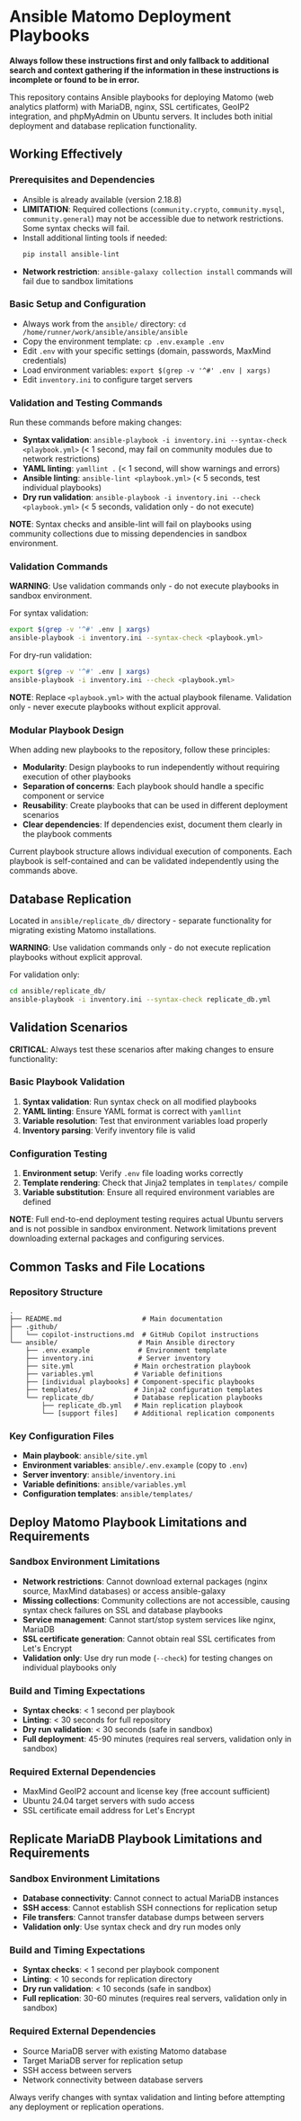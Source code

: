 # Ansible Matomo Deployment Playbooks

**Always follow these instructions first and only fallback to additional search and context gathering if the information in these instructions is incomplete or found to be in error.**

This repository contains Ansible playbooks for deploying Matomo (web analytics platform) with MariaDB, nginx, SSL certificates, GeoIP2 integration, and phpMyAdmin on Ubuntu servers. It includes both initial deployment and database replication functionality.

## Working Effectively

### Prerequisites and Dependencies
- Ansible is already available (version 2.18.8) 
- **LIMITATION**: Required collections (`community.crypto`, `community.mysql`, `community.general`) may not be accessible due to network restrictions. Some syntax checks will fail.
- Install additional linting tools if needed:
  ```bash
  pip install ansible-lint
  ```
- **Network restriction**: `ansible-galaxy collection install` commands will fail due to sandbox limitations

### Basic Setup and Configuration
- Always work from the `ansible/` directory: `cd /home/runner/work/ansible/ansible/ansible`
- Copy the environment template: `cp .env.example .env`
- Edit `.env` with your specific settings (domain, passwords, MaxMind credentials)
- Load environment variables: `export $(grep -v '^#' .env | xargs)`
- Edit `inventory.ini` to configure target servers

### Validation and Testing Commands
Run these commands before making changes:
- **Syntax validation**: `ansible-playbook -i inventory.ini --syntax-check <playbook.yml>` (< 1 second, may fail on community modules due to network restrictions)
- **YAML linting**: `yamllint .` (< 1 second, will show warnings and errors) 
- **Ansible linting**: `ansible-lint <playbook.yml>` (< 5 seconds, test individual playbooks)
- **Dry run validation**: `ansible-playbook -i inventory.ini --check <playbook.yml>` (< 5 seconds, validation only - do not execute)

**NOTE**: Syntax checks and ansible-lint will fail on playbooks using community collections due to missing dependencies in sandbox environment.

### Validation Commands
**WARNING**: Use validation commands only - do not execute playbooks in sandbox environment.

For syntax validation:
```bash
export $(grep -v '^#' .env | xargs)
ansible-playbook -i inventory.ini --syntax-check <playbook.yml>
```

For dry-run validation:
```bash
export $(grep -v '^#' .env | xargs) 
ansible-playbook -i inventory.ini --check <playbook.yml>
```

**NOTE**: Replace `<playbook.yml>` with the actual playbook filename. Validation only - never execute playbooks without explicit approval.

### Modular Playbook Design
When adding new playbooks to the repository, follow these principles:
- **Modularity**: Design playbooks to run independently without requiring execution of other playbooks
- **Separation of concerns**: Each playbook should handle a specific component or service
- **Reusability**: Create playbooks that can be used in different deployment scenarios
- **Clear dependencies**: If dependencies exist, document them clearly in the playbook comments

Current playbook structure allows individual execution of components. Each playbook is self-contained and can be validated independently using the commands above.

## Database Replication
Located in `ansible/replicate_db/` directory - separate functionality for migrating existing Matomo installations.

**WARNING**: Use validation commands only - do not execute replication playbooks without explicit approval.

For validation only:
```bash
cd ansible/replicate_db/
ansible-playbook -i inventory.ini --syntax-check replicate_db.yml
```

## Validation Scenarios

**CRITICAL**: Always test these scenarios after making changes to ensure functionality:

### Basic Playbook Validation
1. **Syntax validation**: Run syntax check on all modified playbooks
2. **YAML linting**: Ensure YAML format is correct with `yamllint`
3. **Variable resolution**: Test that environment variables load properly
4. **Inventory parsing**: Verify inventory file is valid

### Configuration Testing  
1. **Environment setup**: Verify `.env` file loading works correctly
2. **Template rendering**: Check that Jinja2 templates in `templates/` compile
3. **Variable substitution**: Ensure all required environment variables are defined

**NOTE**: Full end-to-end deployment testing requires actual Ubuntu servers and is not possible in sandbox environment. Network limitations prevent downloading external packages and configuring services.

## Common Tasks and File Locations

### Repository Structure
```
.
├── README.md                    # Main documentation
├── .github/
│   └── copilot-instructions.md  # GitHub Copilot instructions
└── ansible/                    # Main Ansible directory
    ├── .env.example            # Environment template  
    ├── inventory.ini           # Server inventory
    ├── site.yml               # Main orchestration playbook
    ├── variables.yml          # Variable definitions
    ├── [individual playbooks] # Component-specific playbooks
    ├── templates/             # Jinja2 configuration templates
    └── replicate_db/          # Database replication playbooks
        ├── replicate_db.yml   # Main replication playbook
        └── [support files]    # Additional replication components
```

### Key Configuration Files
- **Main playbook**: `ansible/site.yml` 
- **Environment variables**: `ansible/.env.example` (copy to `.env`)
- **Server inventory**: `ansible/inventory.ini`
- **Variable definitions**: `ansible/variables.yml`
- **Configuration templates**: `ansible/templates/`

## Deploy Matomo Playbook Limitations and Requirements

### Sandbox Environment Limitations
- **Network restrictions**: Cannot download external packages (nginx source, MaxMind databases) or access ansible-galaxy
- **Missing collections**: Community collections are not accessible, causing syntax check failures on SSL and database playbooks
- **Service management**: Cannot start/stop system services like nginx, MariaDB
- **SSL certificate generation**: Cannot obtain real SSL certificates from Let's Encrypt
- **Validation only**: Use dry run mode (`--check`) for testing changes on individual playbooks only

### Build and Timing Expectations  
- **Syntax checks**: < 1 second per playbook
- **Linting**: < 30 seconds for full repository
- **Dry run validation**: < 30 seconds (safe in sandbox)
- **Full deployment**: 45-90 minutes (requires real servers, validation only in sandbox)

### Required External Dependencies
- MaxMind GeoIP2 account and license key (free account sufficient)
- Ubuntu 24.04 target servers with sudo access
- SSL certificate email address for Let's Encrypt

## Replicate MariaDB Playbook Limitations and Requirements

### Sandbox Environment Limitations
- **Database connectivity**: Cannot connect to actual MariaDB instances
- **SSH access**: Cannot establish SSH connections for replication setup
- **File transfers**: Cannot transfer database dumps between servers
- **Validation only**: Use syntax check and dry run modes only

### Build and Timing Expectations
- **Syntax checks**: < 1 second per playbook component
- **Linting**: < 10 seconds for replication directory
- **Dry run validation**: < 10 seconds (safe in sandbox)
- **Full replication**: 30-60 minutes (requires real servers, validation only in sandbox)

### Required External Dependencies
- Source MariaDB server with existing Matomo database
- Target MariaDB server for replication setup
- SSH access between servers
- Network connectivity between database servers

Always verify changes with syntax validation and linting before attempting any deployment or replication operations.